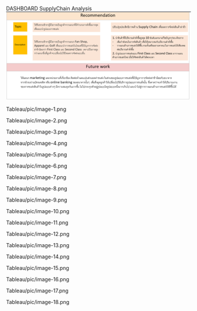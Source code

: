 DASHBOARD
SupplyChain Analysis
![alt text](image.png)

Tableau/pic/image-1.png

Tableau/pic/image-2.png

Tableau/pic/image-3.png

Tableau/pic/image-4.png

Tableau/pic/image-5.png

Tableau/pic/image-6.png

Tableau/pic/image-7.png

Tableau/pic/image-8.png

Tableau/pic/image-9.png

Tableau/pic/image-10.png

Tableau/pic/image-11.png

Tableau/pic/image-12.png

Tableau/pic/image-13.png

Tableau/pic/image-14.png

Tableau/pic/image-15.png

Tableau/pic/image-16.png

Tableau/pic/image-17.png

Tableau/pic/image-18.png

